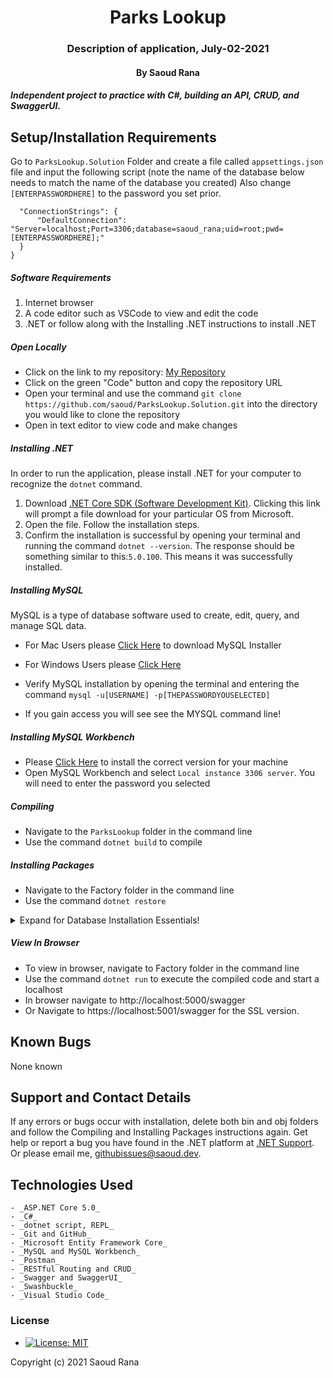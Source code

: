 <div align="center">

# Parks Lookup

</div>

<h3 align="center">Description of application, July-02-2021</h3>
<h4 align="center"> By Saoud Rana</h4>

#### _Independent project to practice with C#, building an API, CRUD, and SwaggerUI._


## Setup/Installation Requirements
Go to `ParksLookup.Solution` Folder and create a file called `appsettings.json` file and input the following script (note the name of the database below needs to match the name of the database you created) Also change `[ENTERPASSWORDHERE]` to the password you set prior.

```{
  "ConnectionStrings": {
      "DefaultConnection": "Server=localhost;Port=3306;database=saoud_rana;uid=root;pwd=[ENTERPASSWORDHERE];"
  }
}
```
##### Software Requirements

1. Internet browser
2. A code editor such as VSCode to view and edit the code
3. .NET or follow along with the Installing .NET instructions to install .NET

##### Open Locally

- Click on the link to my repository: [My Repository](https://github.com/saoud/ParksLookup.Solution)
- Click on the green "Code" button and copy the repository URL
- Open your terminal and use the command `git clone https://github.com/saoud/ParksLookup.Solution.git` into the directory you would like to clone the repository
- Open in text editor to view code and make changes

##### Installing .NET

In order to run the application, please install .NET for your computer to recognize the `dotnet` command.

1. Download [.NET Core SDK (Software Development Kit)](https://dotnet.microsoft.com/download/dotnet). Clicking this link will prompt a file download for your particular OS from Microsoft.
2. Open the file. Follow the installation steps.
3. Confirm the installation is successful by opening your terminal and running the command `dotnet --version`. The response should be something similar to this:`5.0.100`. This means it was successfully installed.

##### Installing MySQL

MySQL is a type of database software used to create, edit, query, and manage SQL data.

- For Mac Users please [Click Here](https://dev.mysql.com/downloads/file/?id=484914) to download MySQL Installer
- For Windows Users please [Click Here](https://dev.mysql.com/downloads/file/?id=484919)

- Verify MySQL installation by opening the terminal and entering the command `mysql -u[USERNAME] -p[THEPASSWORDYOUSELECTED]`
- If you gain access you will see see the MYSQL command line!

##### Installing MySQL Workbench

- Please [Click Here](https://dev.mysql.com/downloads/workbench/) to install the correct version for your machine
- Open MySQL Workbench and select `Local instance 3306 server`. You will need to enter the password you selected

##### Compiling

- Navigate to the `ParksLookup` folder in the command line
- Use the command `dotnet build` to compile

##### Installing Packages

- Navigate to the Factory folder in the command line
- Use the command `dotnet restore`

<details>
### Update Database Using MySQL Workbench

1. Open MySQL Workbench
2. Click on Server > Data Import in the top navigation bar
3. Select `Import from Self-Contained File`
4. Select the `Default Target Schema` or create new schema
5. Select all Schema Objects you would like to import
6. Select `Dump Structure and Data`
7. Click `Start Import`

  <summary>Expand for Database Installation Essentials!</summary>

### Import Database Using Entity Framework Core

1. Navigate to Factory directory in terminal
2. Use the command `dotnet ef database update` to generate the database through Entity Framework Core

### Update Database Using Entity Framework Core

1. Write any new code you wish to add to the database. Use the command `dotnet build` to check for any compiling errors. If no errors, proceed to step 2.
2. To update the database with any changes made to the code, use the command `dotnet ef migrations add [MigrationsName]`
3. Use the command `dotnet ef database update` to update the database


</details>

##### View In Browser

- To view in browser, navigate to Factory folder in the command line
- Use the command `dotnet run` to execute the compiled code and start a localhost
- In browser navigate to http://localhost:5000/swagger
- Or Navigate to  https://localhost:5001/swagger for the SSL version.

## Known Bugs

None known

## Support and Contact Details

If any errors or bugs occur with installation, delete both bin and obj folders and follow the Compiling and Installing Packages instructions again. Get help or report a bug you have found in the .NET platform at [.NET Support](https://dotnet.microsoft.com/platform/support). Or please email me, <githubissues@saoud.dev>.

## Technologies Used
```
- _ASP.NET Core 5.0_
- _C#_
- _dotnet script, REPL_
- _Git and GitHub_
- _Microsoft Entity Framework Core_
- _MySQL and MySQL Workbench_
- _Postman_
- _RESTful Routing and CRUD_
- _Swagger and SwaggerUI_
- _Swashbuckle_
- _Visual Studio Code_
```
### License

* [![License: MIT](https://img.shields.io/badge/License-MIT-yellow.svg)](https://github.com/saoud/csharp-TDD-template/blob/main/LICENSE)

Copyright (c) 2021 Saoud Rana